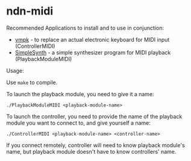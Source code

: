 # ndn-midi

Recommended Applications to install and to use in conjunction:

* [vmpk](http://vmpk.sourceforge.net/) - to replace an actual electronic keyboard for MIDI input (ControllerMIDI)
* [SimpleSynth](http://notahat.com/simplesynth/) - a simple synthesizer program for MIDI playback (PlaybackModuleMIDI)

Usage:

Use `make` to compile.

To launch the playback module, you need to give it a name:

```
./PlaybackModuleMIDI <playback-module-name>
```

To launch the controller, you need to provide the name of the playback module you want to connect to, and give yourself a name:

```
./ControllerMIDI <playback-module-name> <controller-name>
```

If you connect remotely, controller will need to know playback module's name, but playback module doesn't have to know controllers' name.
